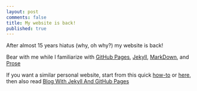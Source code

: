 ```yaml
---
layout: post
comments: false
title: My website is back!
published: true
---
```


After almost 15 years hiatus (why, oh why?) my website is back!

Bear with me while I familiarize with
[GitHub Pages](https://pages.github.com/),
[Jekyll](jekyllrb.com/),
[MarkDown](markdowntutorial.com/), and [Prose](prose.io)

If you want a similar personal website, start from this quick
[how-to](hackernoon.com/how-to-set-up-godaddy-domain-with-github-pages-a9300366c7b)
or
[here](https://medium.com/@vovakuzmenkov/get-a-website-with-github-pages-9151ed636446), then also read
[Blog With Jekyll And GitHub Pages](https://www.smashingmagazine.com/2014/08/build-blog-jekyll-github-pages/)
